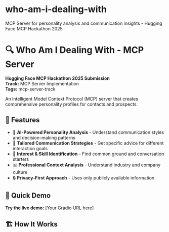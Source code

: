 # who-am-i-dealing-with
MCP Server for personality analysis and communication insights - Hugging Face MCP Hackathon 2025
# 🔍 Who Am I Dealing With - MCP Server

**Hugging Face MCP Hackathon 2025 Submission**  
**Track:** MCP Server Implementation  
**Tags:** mcp-server-track

An intelligent Model Context Protocol (MCP) server that creates comprehensive personality profiles for contacts and prospects.

## 🌟 Features

- 🧠 **AI-Powered Personality Analysis** - Understand communication styles and decision-making patterns
- 💬 **Tailored Communication Strategies** - Get specific advice for different interaction goals
- 🎯 **Interest & Skill Identification** - Find common ground and conversation starters
- 📊 **Professional Context Analysis** - Understand industry and company culture
- 🔒 **Privacy-First Approach** - Uses only publicly available information

## 🚀 Quick Demo

**Try the live demo:** [Your Gradio URL here]

## 🏗️ How It Works
